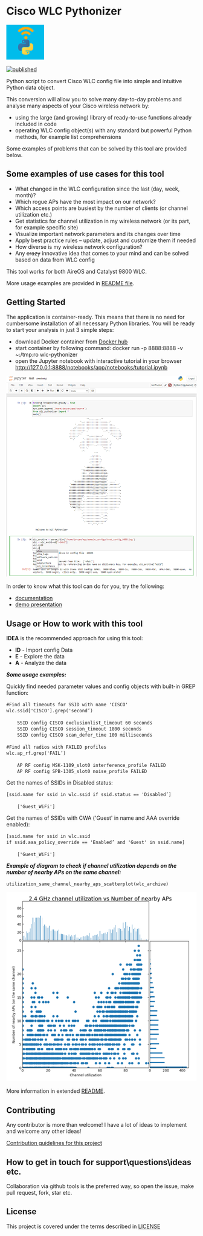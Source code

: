 # Cisco WLC Pythonizer

![title](wlc-pythonizer-logo.png "Project logo")

[![published](https://static.production.devnetcloud.com/codeexchange/assets/images/devnet-published.svg)](https://developer.cisco.com/codeexchange/github/repo/consulttelecom/cisco-wlc-pythonizer)

Python script to convert Cisco WLC config file into simple and intuitive Python data object.

This conversion will allow you to solve many day-to-day problems and analyse many aspects of your Cisco wireless network by:
* using the large (and growing) library of ready-to-use functions already included in code
* operating WLC config object(s) with any standard but powerful Python methods, for example list comprehensions 

Some examples of problems that can be solved by this tool are provided below.

## Some examples of use cases for this tool
* What changed in the WLC configuration since the last (day, week, month)?
* Which rogue APs have the most impact on our network?
* Which access points are busiest by the number of clients (or channel utilization etc.)
* Get statistics for channel utilization in my wireless network (or its part, for example specific site)
* Visualize important network parameters and its changes over time
* Apply best practice rules – update, adjust and customize them if needed
* How diverse is my wireless network configuration?
* Any ~~crazy~~ innovative idea that comes to your mind and can be solved based on data from WLC config

This tool works for both AireOS and Catalyst 9800 WLC.

More usage examples are provided in [README file](./docs/README.MD).

## Getting Started
The application is container-ready. This means that there is no need for cumbersome installation of all necessary Python libraries.
You will be ready to start your analysis in just 3 simple steps:
* download Docker container from [Docker hub](https://hub.docker.com/repository/docker/wlcpython/cisco-wlc-pythonizer)
* start container by following command: docker run -p 8888:8888 -v ~:/tmp:ro wlc-pythonizer
* open the Jupyter notebook with interactive tutorial in your browser http://127.0.0.1:8888/notebooks/app/notebooks/tutorial.ipynb

![title](./docs/images/Jupyter.png "Test Jupyter notebook screenshot")

In order to know what this tool can do for you, try the following:
* [documentation](./docs/README.MD)
* [demo presentation](./docs/demo-presentation/Pythonize_Cisco_WLC_config.pdf)

## Usage or How to work with this tool

**IDEA** is the recommended approach for using this tool:
* **ID** - Import config Data
* **E** - Explore the data 
* **A** - Analyze the data

***Some usage examples:***

Quickly find needed parameter values and config objects with built-in GREP function:
   
    #Find all timeouts for SSID with name 'CISCO'
    wlc.ssid['CISCO'].grep('second’)
    
        SSID config CISCO exclusionlist_timeout 60 seconds
        SSID config CISCO session_timeout 1800 seconds
        SSID config CISCO scan_defer_time 100 milliseconds
    
    #Find all radios with FAILED profiles
    wlc.ap_rf.grep('FAIL’)
    
        AP RF config MSK-1109_slot0 interference_profile FAILED
        AP RF config SPB-1305_slot0 noise_profile FAILED

Get the names of SSIDs in Disabled status:

    [ssid.name for ssid in wlc.ssid if ssid.status == 'Disabled’]
    
        ['Guest_WiFi']

Get the names of SSIDs with CWA ('Guest' in name and AAA override enabled):

    [ssid.name for ssid in wlc.ssid 
    if ssid.aaa_policy_override == 'Enabled’ and 'Guest' in ssid.name]
       
        ['Guest_WiFi']

***Example of diagram to check if channel utilization depends on the number of nearby APs on the same channel:***

    utilization_same_channel_nearby_aps_scatterplot(wlc_archive)
![title](./docs/images/scatter_util_nearby_ap_same_channel.png "Scatter plot of channel utilization vs number of nearby APs on the same channel")

More information in extended [README](./docs/README.MD).

## Contributing

Any contributor is more than welcome! I have a lot of ideas to implement and welcome any other ideas!

[Contribution guidelines for this project](./docs/CONTRIBUTING.md)

## How to get in touch for support\questions\ideas etc. 
Collaboration via github tools is the preferred way, so open the issue, make pull request, fork, star etc.

## License

This project is covered under the terms described in [LICENSE](./LICENSE)


